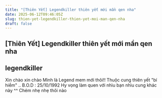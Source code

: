 ```yaml
---
title: "[Thiên Yết] Legendkiller thiên yết mới mần qen nha"
date: 2025-06-12T09:46:05Z
slug: thien-yet-legendkiller-thien-yet-moi-man-qen-nha
draft: false
---
```


## [Thiên Yết] Legendkiller thiên yết mới mần qen nha

## legendkiller

Xin chào xin chào  Mình là Legend mem mới thôi!! Thuộc cung thiên yết "bí hiểm" ..  B.O.D : 25/10/1992 Hy vọng làm quen với nhìu bạn nhìu cung khác này ^^ Chém nhẹ nhẹ thôi nào